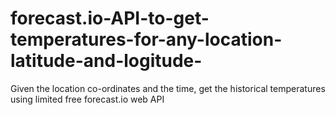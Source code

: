 # forecast.io-API-to-get-temperatures-for-any-location-latitude-and-logitude-
Given the location co-ordinates and the time, get the historical temperatures using limited free forecast.io web API
